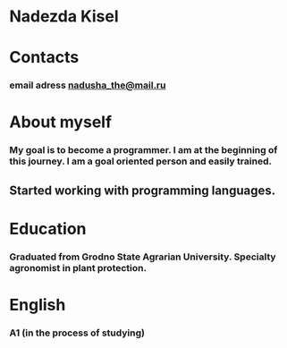 # Nadezda Kisel
# Contacts
### email adress nadusha_the@mail.ru
# About myself
### My goal is to become a programmer. I am at the beginning of this journey. I am a goal oriented person and easily trained.
## Started working with programming languages.
# Education
### Graduated from Grodno State Agrarian University. Specialty agronomist in plant protection.
# English
### A1 (in the process of studying)
